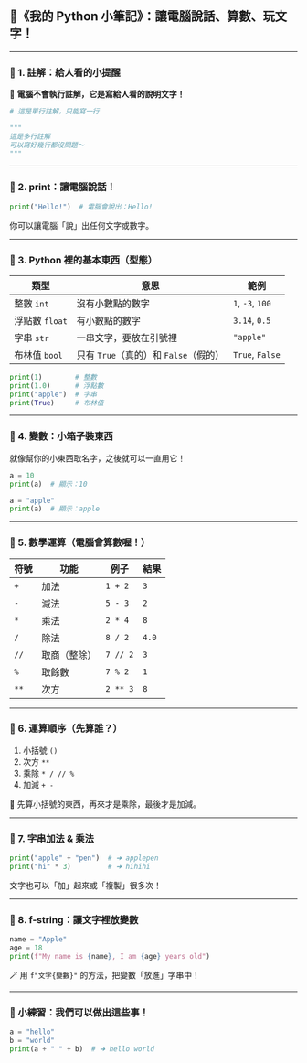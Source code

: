 ## 🐍《我的 Python 小筆記》：讓電腦說話、算數、玩文字！

---

### 🔹 1. 註解：給人看的小提醒

📝 **電腦不會執行註解，它是寫給人看的說明文字！**

```python
# 這是單行註解，只能寫一行

"""
這是多行註解
可以寫好幾行都沒問題～
"""
```

---

### 🔹 2. print：讓電腦說話！

```python
print("Hello!")  # 電腦會說出：Hello!
```

你可以讓電腦「說」出任何文字或數字。

---

### 🔹 3. Python 裡的基本東西（型態）

| 類型           | 意思                                  | 範例             |
| -------------- | ------------------------------------- | ---------------- |
| 整數 `int`     | 沒有小數點的數字                      | `1`, `-3`, `100` |
| 浮點數 `float` | 有小數點的數字                        | `3.14`, `0.5`    |
| 字串 `str`     | 一串文字，要放在引號裡                | `"apple"`        |
| 布林值 `bool`  | 只有 `True`（真的）和 `False`（假的） | `True`, `False`  |

```python
print(1)        # 整數
print(1.0)      # 浮點數
print("apple")  # 字串
print(True)     # 布林值
```

---

### 🔹 4. 變數：小箱子裝東西

就像幫你的小東西取名字，之後就可以一直用它！

```python
a = 10
print(a)  # 顯示：10

a = "apple"
print(a)  # 顯示：apple
```

---

### 🔹 5. 數學運算（電腦會算數喔！）

| 符號 | 功能         | 例子     | 結果  |
| ---- | ------------ | -------- | ----- |
| `+`  | 加法         | `1 + 2`  | `3`   |
| `-`  | 減法         | `5 - 3`  | `2`   |
| `*`  | 乘法         | `2 * 4`  | `8`   |
| `/`  | 除法         | `8 / 2`  | `4.0` |
| `//` | 取商（整除） | `7 // 2` | `3`   |
| `%`  | 取餘數       | `7 % 2`  | `1`   |
| `**` | 次方         | `2 ** 3` | `8`   |

---

### 🔹 6. 運算順序（先算誰？）

1. 小括號 `()`
2. 次方 `**`
3. 乘除 `* / // %`
4. 加減 `+ -`

🧠 先算小括號的東西，再來才是乘除，最後才是加減。

---

### 🔹 7. 字串加法 & 乘法

```python
print("apple" + "pen")  # ➜ applepen
print("hi" * 3)         # ➜ hihihi
```

文字也可以「加」起來或「複製」很多次！

---

### 🔹 8. f-string：讓文字裡放變數

```python
name = "Apple"
age = 18
print(f"My name is {name}, I am {age} years old")
```

🪄 用 `f"文字{變數}"` 的方法，把變數「放進」字串中！

---

### 📌 小練習：我們可以做出這些事！

```python
a = "hello"
b = "world"
print(a + " " + b)  # ➜ hello world
```
